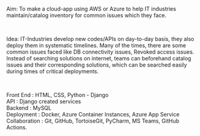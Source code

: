 Aim: 
To make a cloud-app using AWS or Azure to help IT industries maintain/catalog inventory for common issues which they face.

<br>

Idea: 
IT-Industries develop new codes/APIs on day-to-day basis, they also deploy them in systematic timelines.
Many of the times, there are some common issues faced like DB connectivity issues, Revoked access issues.
Instead of searching solutions on internet, teams can beforehand catalog issues and their corresponding
solutions, which can be searched easily during times of critical deployments.

<br>

Front End : HTML, CSS, Python - Django <br>
API : Django created services <br>
Backend : MySQL <br>
Deployment : Docker, Azure Container Instances, Azure App Service <br>
Collaboration : Git, GitHub, TortoiseGit, PyCharm, MS Teams, GitHub Actions. <br>